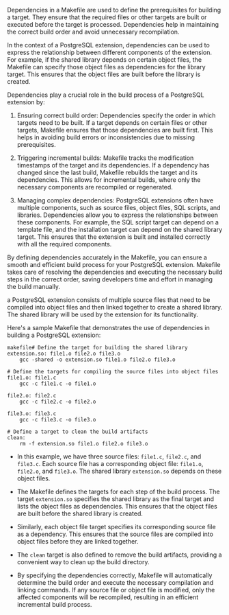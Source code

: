 Dependencies in a Makefile are used to define the prerequisites for building a target. They ensure that the required files or other targets are built or executed before the target is processed. Dependencies help in maintaining the correct build order and avoid unnecessary recompilation.

In the context of a PostgreSQL extension, dependencies can be used to express the relationship between different components of the extension. For example, if the shared library depends on certain object files, the Makefile can specify those object files as dependencies for the library target. This ensures that the object files are built before the library is created.

Dependencies play a crucial role in the build process of a PostgreSQL extension by:

1.  Ensuring correct build order: Dependencies specify the order in which targets need to be built. If a target depends on certain files or other targets, Makefile ensures that those dependencies are built first. This helps in avoiding build errors or inconsistencies due to missing prerequisites.

2.  Triggering incremental builds: Makefile tracks the modification timestamps of the target and its dependencies. If a dependency has changed since the last build, Makefile rebuilds the target and its dependencies. This allows for incremental builds, where only the necessary components are recompiled or regenerated.

3.  Managing complex dependencies: PostgreSQL extensions often have multiple components, such as source files, object files, SQL scripts, and libraries. Dependencies allow you to express the relationships between these components. For example, the SQL script target can depend on a template file, and the installation target can depend on the shared library target. This ensures that the extension is built and installed correctly with all the required components.

By defining dependencies accurately in the Makefile, you can ensure a smooth and efficient build process for your PostgreSQL extension. Makefile takes care of resolving the dependencies and executing the necessary build steps in the correct order, saving developers time and effort in managing the build manually.

a PostgreSQL extension consists of multiple source files that need to be compiled into object files and then linked together to create a shared library. The shared library will be used by the extension for its functionality.

Here's a sample Makefile that demonstrates the use of dependencies in building a PostgreSQL extension:

```
makefile# Define the target for building the shared library
extension.so: file1.o file2.o file3.o
    gcc -shared -o extension.so file1.o file2.o file3.o

# Define the targets for compiling the source files into object files
file1.o: file1.c
    gcc -c file1.c -o file1.o

file2.o: file2.c
    gcc -c file2.c -o file2.o

file3.o: file3.c
    gcc -c file3.c -o file3.o

# Define a target to clean the build artifacts
clean:
    rm -f extension.so file1.o file2.o file3.o

```

- In this example, we have three source files: `file1.c`, `file2.c`, and `file3.c`. Each source file has a corresponding object file: `file1.o`, `file2.o`, and `file3.o`. The shared library `extension.so` depends on these object files.

- The Makefile defines the targets for each step of the build process. The target `extension.so` specifies the shared library as the final target and lists the object files as dependencies. This ensures that the object files are built before the shared library is created.

- Similarly, each object file target specifies its corresponding source file as a dependency. This ensures that the source files are compiled into object files before they are linked together.

- The `clean` target is also defined to remove the build artifacts, providing a convenient way to clean up the build directory.

- By specifying the dependencies correctly, Makefile will automatically determine the build order and execute the necessary compilation and linking commands. If any source file or object file is modified, only the affected components will be recompiled, resulting in an efficient incremental build process.
